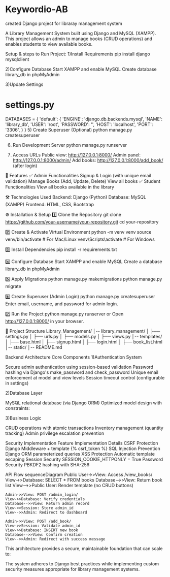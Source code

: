 # Keywordio-AB
created Django project for libraray management system

A Library Management System built using Django and MySQL (XAMPP). This project allows an admin to manage books (CRUD operations) and enables students to view available books.

Setup & steps to Run Project:
1)Install Requirements
  pip install django mysqlclient

2)Configure Database
  Start XAMPP and enable MySQL
  Create database library_db in phpMyAdmin

3)Update Settings
  # settings.py
DATABASES = {
    'default': {
        'ENGINE': 'django.db.backends.mysql',
        'NAME': 'library_db',
        'USER': 'root',
        'PASSWORD': '',
        'HOST': 'localhost',
        'PORT': '3306',
    }
}
5) Create Superuser (Optional)
  python manage.py createsuperuser

6) Run Development Server
  python manage.py runserver

7) Access URLs
   Public view: http://127.0.0.1:8000/
  Admin panel: http://127.0.0.1:8000/admin/
  Add books: http://127.0.0.1:8000/add_book/ (after login)






🚀 Features
✅ Admin Functionalities
Signup & Login (with unique email validation)
Manage Books (Add, Update, Delete)
View all books
✅ Student Functionalities
View all books available in the library

🛠️ Technologies Used
Backend: Django (Python)
Database: MySQL (XAMPP)
Frontend: HTML, CSS, Bootstrap

⚙️ Installation & Setup
1️⃣ Clone the Repository
git clone https://github.com/your-username/your-repository.git
cd your-repository

2️⃣ Create & Activate Virtual Environment
python -m venv venv
source venv/bin/activate  # For Mac/Linux
venv\Scripts\activate     # For Windows

3️⃣ Install Dependencies
pip install -r requirements.txt

4️⃣ Configure Database
Start XAMPP and enable MySQL
Create a database library_db in phpMyAdmin

5️⃣ Apply Migrations
python manage.py makemigrations
python manage.py migrate

6️⃣ Create Superuser (Admin Login)
python manage.py createsuperuser
Enter email, username, and password for admin login.

7️⃣ Run the Project
python manage.py runserver or Open http://127.0.0.1:8000/ in your browser.

📌 Project Structure
Library_Management/
│-- library_management/
│   ├── settings.py
│   ├── urls.py
│   ├── models.py
│   ├── views.py
│-- templates/
│   ├── base.html
│   ├── signup.html
│   ├── login.html
│   ├── book_list.html
│-- static/
│-- README.md

Backend Architecture
Core Components
1)Authentication System

Secure admin authentication using session-based validation
Password hashing via Django's make_password and check_password
Unique email enforcement at model and view levels
Session timeout control (configurable in settings)

2)Database Layer

MySQL relational database (via Django ORM)
Optimized model design with constraints:

3)Business Logic

CRUD operations with atomic transactions
Inventory management (quantity tracking)
Admin privilege escalation prevention

Security Implementation
Feature	                  Implementation Details
CSRF                      Protection	Django Middleware + template {% csrf_token %}
SQL                       Injection Prevention	Django ORM parameterized queries
XSS                       Protection	Automatic template escaping
Session                   Security	SESSION_COOKIE_HTTPONLY = True
Password                  Security	PBKDF2 hashing with SHA-256

API Flow
sequenceDiagram
    Public User->>View: Access /view_books/
    View->>Database: SELECT * FROM books
    Database-->>View: Return book list
    View-->>Public User: Render template (no CRUD buttons)

    Admin->>View: POST /admin_login/
    View->>Database: Verify credentials
    Database-->>View: Return admin record
    View->>Session: Store admin_id
    View-->>Admin: Redirect to dashboard

    Admin->>View: POST /add_book/
    View->>Session: Validate admin_id
    View->>Database: INSERT new book
    Database-->>View: Confirm creation
    View-->>Admin: Redirect with success message


This architecture provides a secure, maintainable foundation that can scale to:

The system adheres to Django best practices while implementing custom security measures appropriate for library management systems.
    
